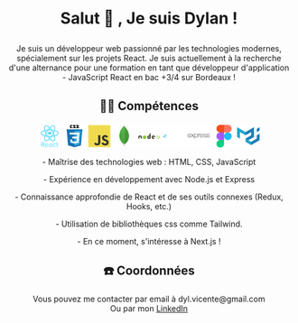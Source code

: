 # <p align="center">Salut :wave: , Je suis Dylan ! </p>

<p align="center">Je suis un développeur web passionné par les technologies modernes, spécialement sur les projets React. Je suis actuellement à la recherche d'une alternance pour une formation en tant que développeur d'application - JavaScript React en bac +3/4 sur Bordeaux !</p>

##  	<p align="center">:climbing_man: Compétences <p>

<div align="center">
<img src="https://raw.githubusercontent.com/devicons/devicon/master/icons/react/react-original-wordmark.svg" alt="react logo" width="40px" height="40px"/>
<img src="https://raw.githubusercontent.com/devicons/devicon/master/icons/css3/css3-original-wordmark.svg" alt="css logo" width="40px" height="40px"/>
<img src="https://raw.githubusercontent.com/devicons/devicon/master/icons/javascript/javascript-original.svg" alt="Javascript logo" width="40px" height="40px"/>
<img src="https://raw.githubusercontent.com/devicons/devicon/master/icons/mongodb/mongodb-original.svg" alt="mongoDB logo" width="40px" height="40px"/>
<img src="https://raw.githubusercontent.com/devicons/devicon/master/icons/nodejs/nodejs-original-wordmark.svg" alt="node logo" width="40px" height="40px"/>
<img src="https://raw.githubusercontent.com/devicons/devicon/master/icons/tailwindcss/tailwindcss-original-wordmark.svg" alt="tailwind logo" width="40px" height="40px"/>
<img src="https://raw.githubusercontent.com/devicons/devicon/master/icons/express/express-original-wordmark.svg" alt="express logo" width="40px" height="40px"/>
<img src="https://raw.githubusercontent.com/devicons/devicon/master/icons/figma/figma-original.svg" alt="figma logo" width="40px" height="40px"/>
<img src="https://raw.githubusercontent.com/devicons/devicon/master/icons/materialui/materialui-original.svg" alt="mui logo" width="40px" height="40px"/>
</div>



<p align="center">- Maîtrise des technologies web : HTML, CSS, JavaScript </p>
<p align="center">- Expérience en développement avec Node.js et Express</p>
<p align="center">- Connaissance approfondie de React et de ses outils connexes (Redux, Hooks, etc.)</p>
<p align="center">- Utilisation de bibliothèques css comme Tailwind.</p>


<p align="center">- En ce moment, s'intéresse à Next.js ! </p>

## <p align="center">:phone: Coordonnées<p>
<p align="center">Vous pouvez me contacter par email à dyl.vicente@gmail.com </br>
Ou par mon <a href="https://www.linkedin.com/in/dylan-vicente/"> LinkedIn </a></p>






